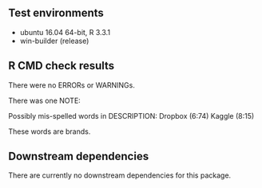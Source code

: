 
## Test environments
* ubuntu 16.04 64-bit, R 3.3.1
* win-builder (release)

## R CMD check results
There were no ERRORs or WARNINGs.

There was one NOTE:

Possibly mis-spelled words in DESCRIPTION:
  Dropbox (6:74)
  Kaggle (8:15)
  
  These words are brands.

## Downstream dependencies
There are currently no downstream dependencies for this package.

